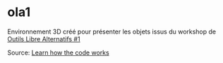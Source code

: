 # ola1

Environnement 3D créé pour présenter les objets issus du workshop de [Outils Libre Alternatifs #1](http://outilslibresalternatifs.org/ola1/)

Source: [Learn how the code works](http://www.isaacsukin.com/news/2012/06/how-build-first-person-shooter-browser-threejs-and-webglhtml5-canvas)
